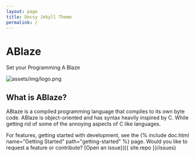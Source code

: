 ```yaml
---
layout: page
title: Docsy Jekyll Theme
permalink: /
---
```


# ABlaze 

Set your Programming A Blaze

![assets/img/logo.png](assets/img/logo.png)

## What is ABlaze?

ABlaze is a compiled programming language that compiles to its own byte code. ABlaze is object-oriented and has syntax heavily inspired by C. While getting rid of some of the annoying aspects of C like languages.



For features, getting started with development, see the {% include doc.html name="Getting Started" path="getting-started" %} page. Would you like to request a feature or contribute?
[Open an issue]({{ site.repo }}/issues)
